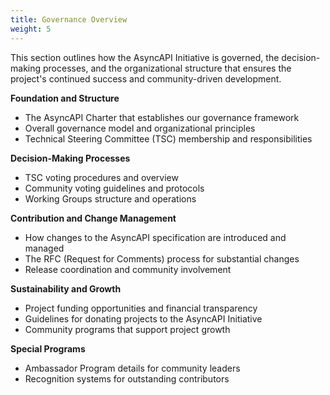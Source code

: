```yaml
---
title: Governance Overview
weight: 5
---
```


This section outlines how the AsyncAPI Initiative is governed, the decision-making processes, and the organizational structure that ensures the project's continued success and community-driven development.

**Foundation and Structure**
- The AsyncAPI Charter that establishes our governance framework
- Overall governance model and organizational principles
- Technical Steering Committee (TSC) membership and responsibilities

**Decision-Making Processes**
- TSC voting procedures and overview
- Community voting guidelines and protocols
- Working Groups structure and operations

**Contribution and Change Management**
- How changes to the AsyncAPI specification are introduced and managed
- The RFC (Request for Comments) process for substantial changes
- Release coordination and community involvement

**Sustainability and Growth**
- Project funding opportunities and financial transparency
- Guidelines for donating projects to the AsyncAPI Initiative
- Community programs that support project growth

**Special Programs**
- Ambassador Program details for community leaders
- Recognition systems for outstanding contributors
